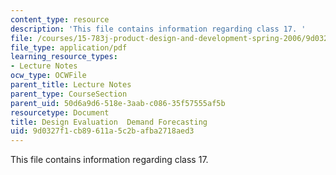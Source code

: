 ```yaml
---
content_type: resource
description: 'This file contains information regarding class 17. '
file: /courses/15-783j-product-design-and-development-spring-2006/9d0327f1cb89611a5c2bafba2718aed3_cls17_dmd_forcst.pdf
file_type: application/pdf
learning_resource_types:
- Lecture Notes
ocw_type: OCWFile
parent_title: Lecture Notes
parent_type: CourseSection
parent_uid: 50d6a9d6-518e-3aab-c086-35f57555af5b
resourcetype: Document
title: Design Evaluation  Demand Forecasting
uid: 9d0327f1-cb89-611a-5c2b-afba2718aed3
---
```

This file contains information regarding class 17. 